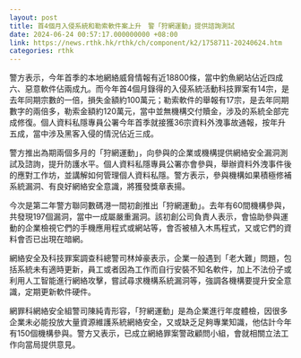 ```yaml
---
layout: post
title: 首4個月入侵系統和勒索軟件案上升　警「狩網運動」提供諮詢測試
date: 2024-06-24 00:57:17.000000000 +08:00
link: https://news.rthk.hk/rthk/ch/component/k2/1758711-20240624.htm
categories: rthk
---
```


警方表示，今年首季的本地網絡威脅情報有近18800條，當中釣魚網站佔近四成六、惡意軟件佔兩成九。而今年首4個月錄得的入侵系統活動科技罪案有14宗，是去年同期宗數的一倍，損失金額約100萬元；勒索軟件的舉報有17宗，是去年同期數字的兩倍多，勒索金額約120萬元，當中並無機構交付贖金，涉及的系統全部完成修復。個人資料私隱專員公署今年首季就接獲36宗資料外洩事故通報，按年升五成，當中涉及黑客入侵的情況佔近三成。

警方推出為期兩個多月的「狩網運動」，向參與的企業或機構提供網絡安全漏洞測試及諮詢，提升防護水平。個人資料私隱專員公署亦會參與，舉辦資料外洩事件後的應對工作坊，並講解如何管理個人資料私隱。警方表示，參與機構如果積極修補系統漏洞、有良好網絡安全意識，將獲發獎章表揚。

今次是第二年警方聯同數碼港一間初創推出「狩網運動」。去年有60間機構參與，共發現197個漏洞，當中一成屬嚴重漏洞。該初創公司負責人表示，會協助參與運動的企業檢視它們的手機應用程式或網站等，會否被植入木馬程式，又或它們的資料會否已出現在暗網。

網絡安全及科技罪案調查科總警司林焯豪表示，企業一般遇到「老大難」問題，包括系統未有適時更新，員工或者因為工作而自行安裝不知名軟件，加上不法份子或利用人工智能進行網絡攻擊，嘗試尋求機構系統漏洞等，強調各機構要提升安全意識，定期更新軟件硬件。

網罪科網絡安全組警司陳純青形容，「狩網運動」是為企業進行年度體檢，因很多企業未必能投放大量資源維護系統網絡安全，又或缺乏足夠專業知識，他估計今年有150個機構參與。警方又表示，已成立網絡罪案警政顧問小組，會就相關立法工作向當局提供意見。
